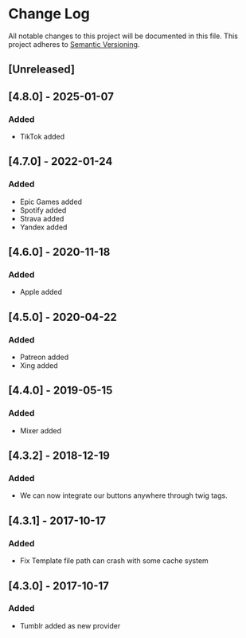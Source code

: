 # Change Log

All notable changes to this project will be documented in this file. This project adheres to [Semantic Versioning](http://semver.org/).


## [Unreleased]

## [4.8.0] - 2025-01-07
### Added
- TikTok added

## [4.7.0] - 2022-01-24
### Added
- Epic Games added
- Spotify added
- Strava added
- Yandex added

## [4.6.0] - 2020-11-18
### Added
- Apple added

## [4.5.0] - 2020-04-22
### Added
- Patreon added
- Xing added

## [4.4.0] - 2019-05-15
### Added
- Mixer added

## [4.3.2] - 2018-12-19
### Added
- We can now integrate our buttons anywhere through twig tags.

## [4.3.1] - 2017-10-17
### Added
- Fix Template file path can crash with some cache system

## [4.3.0] - 2017-10-17
### Added
- Tumblr added as new provider
